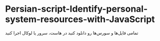 # Persian-script-Identify-personal-system-resources-with-JavaScript
تمامی فایل‌ها و سورس‌ها رو دانلود کنید در هاست، سرور یا لوکال اجرا کنید
